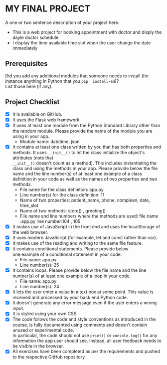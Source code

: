 # MY FINAL PROJECT 
A one or two sentence description of your project here. 
- This is a web project for booking appointment with doctor and disply the dayle doctor schedule 
- I display the time available time slot when the user change the date immediately
## Prerequisites 
Did you add any additional modules that someone needs to 
install (for instance anything in Python that you `pip 
install-ed`)?  
List those here (if any). 
## Project Checklist 
- [x] It is available on GitHub. 
- [x] It uses the Flask web framework. 
- [X] It uses at least one module from the Python Standard 
Library other than the random module. 
  Please provide the name of the module you are using in your 
app. 
  - Module name: datetime, json
- [X] It contains at least one class written by you that has 
both properties and methods. It uses `__init__()` to let the 
class initialize the object's attributes (note that  
`__init__()` doesn't count as a method). This includes 
instantiating the class and using the methods in your app. 
Please provide below the file name and the line number(s) of 
at least one example of a class definition in your code as 
well as the names of two properties and two methods. 
  - File name for the class definition: app.py
  - Line number(s) for the class definition: 11
  - Name of two properties: patient_name, phone, complean, date, time_slot
  - Name of two methods: store() , greeting()
  - File name and line numbers where the methods are used: file name :app.py line number:104 , 105
- [x] It makes use of JavaScript in the front end and uses the localStorage of the web browser. 
- [x] It uses modern JavaScript (for example, let and const 
rather than var). 
- [x] It makes use of the reading and writing to the same file 
feature. 
- [x] It contains conditional statements. Please provide below   
one example of a conditional statement in your code. 
  - File name: app.py
  - Line number(s): 25
- [x] It contains loops. Please provide below the file name 
and the line number(s) of at least 
  one example of a loop in your code. 
  - File name: app.py
  - Line number(s): 24
- [x] It lets the user enter a value in a text box at some 
point. 
  This value is received and processed by your back end 
Python code. 
- [x] It doesn't generate any error message even if the user 
enters a wrong input. 
- [x] It is styled using your own CSS. 
- [x] The code follows the code and style conventions as 
introduced in the course, is fully documented using comments 
and doesn't contain unused or experimental code.  
  In particular, the code should not use `print()` or 
`console.log()` for any information the app user should see. 
Instead, all user feedback needs to be visible in the 
browser.   
- [x] All exercises have been completed as per the 
requirements and pushed to the respective GitHub repository